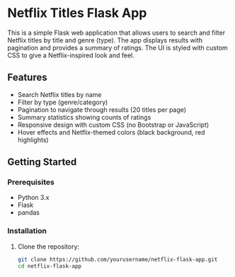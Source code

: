 # Netflix Titles Flask App

This is a simple Flask web application that allows users to search and filter Netflix titles by title and genre (type). The app displays results with pagination and provides a summary of ratings. The UI is styled with custom CSS to give a Netflix-inspired look and feel.

## Features

- Search Netflix titles by name
- Filter by type (genre/category)
- Pagination to navigate through results (20 titles per page)
- Summary statistics showing counts of ratings
- Responsive design with custom CSS (no Bootstrap or JavaScript)
- Hover effects and Netflix-themed colors (black background, red highlights)

## Getting Started

### Prerequisites

- Python 3.x
- Flask
- pandas

### Installation

1. Clone the repository:
   ```bash
   git clone https://github.com/yourusername/netflix-flask-app.git
   cd netflix-flask-app
